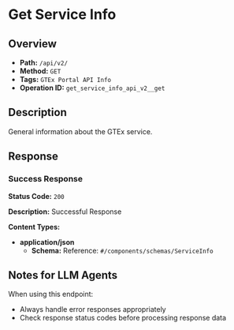 # Get Service Info

## Overview
- **Path:** `/api/v2/`
- **Method:** `GET`
- **Tags:** `GTEx Portal API Info`
- **Operation ID:** `get_service_info_api_v2__get`

## Description
General information about the GTEx service.

## Response

### Success Response
**Status Code:** `200`

**Description:** Successful Response

**Content Types:**
- **application/json**
  - **Schema:** Reference: `#/components/schemas/ServiceInfo`

## Notes for LLM Agents

When using this endpoint:
- Always handle error responses appropriately
- Check response status codes before processing response data